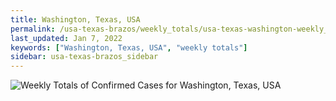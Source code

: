 ```yaml
---
title: Washington, Texas, USA
permalink: /usa-texas-brazos/weekly_totals/usa-texas-washington-weekly_totals.html
last_updated: Jan 7, 2022
keywords: ["Washington, Texas, USA", "weekly totals"]
sidebar: usa-texas-brazos_sidebar
---
```


![Weekly Totals of Confirmed Cases for Washington, Texas, USA](/covid_tracker/images/graphs/usa-texas-washington-weekly_totals_graph.png)

